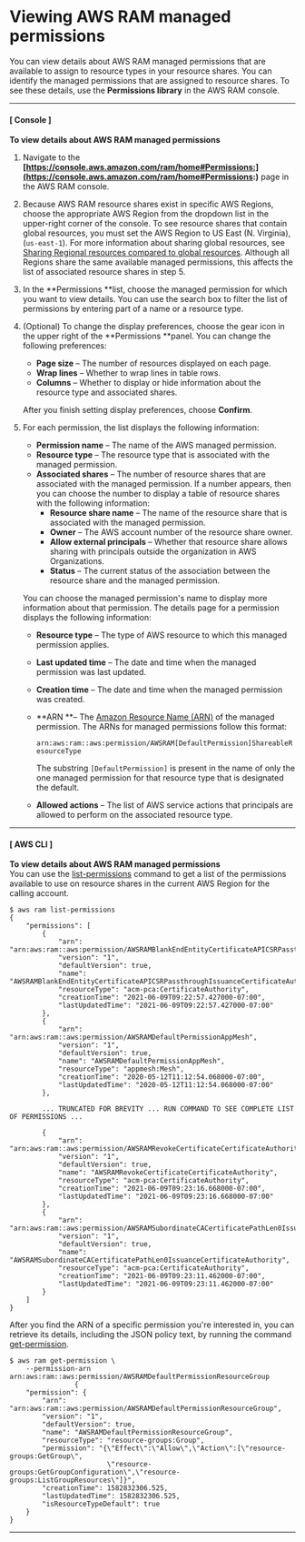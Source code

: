 # Viewing AWS RAM managed permissions<a name="working-with-sharing-view-permissions"></a>

You can view details about AWS RAM managed permissions that are available to assign to resource types in your resource shares\. You can identify the managed permissions that are assigned to resource shares\. To see these details, use the **Permissions library** in the AWS RAM console\.

------
#### [ Console ]

**To view details about AWS RAM managed permissions**

1. Navigate to the **[https://console.aws.amazon.com/ram/home#Permissions:](https://console.aws.amazon.com/ram/home#Permissions:)** page in the AWS RAM console\.

1. Because AWS RAM resource shares exist in specific AWS Regions, choose the appropriate AWS Region from the dropdown list in the upper\-right corner of the console\. To see resource shares that contain global resources, you must set the AWS Region to US East \(N\. Virginia\), \(`us-east-1`\)\. For more information about sharing global resources, see [Sharing Regional resources compared to global resources](working-with-regional-vs-global.md)\. Although all Regions share the same available managed permissions, this affects the list of associated resource shares in step 5\.

1. In the **Permissions **list, choose the managed permission for which you want to view details\. You can use the search box to filter the list of permissions by entering part of a name or a resource type\.

1. \(Optional\) To change the display preferences, choose the gear icon in the upper right of the **Permissions **panel\. You can change the following preferences:
   + **Page size** – The number of resources displayed on each page\.
   + **Wrap lines** – Whether to wrap lines in table rows\.
   + **Columns** – Whether to display or hide information about the resource type and associated shares\.

   After you finish setting display preferences, choose **Confirm**\.

1. For each permission, the list displays the following information:
   + **Permission name** – The name of the AWS managed permission\. 
   + **Resource type** – The resource type that is associated with the managed permission\.
   + **Associated shares** – The number of resource shares that are associated with the managed permission\. If a number appears, then you can choose the number to display a table of resource shares with the following information:
     + **Resource share name** – The name of the resource share that is associated with the managed permission\.
     + **Owner** – The AWS account number of the resource share owner\.
     + **Allow external principals** – Whether that resource share allows sharing with principals outside the organization in AWS Organizations\.
     + **Status** – The current status of the association between the resource share and the managed permission\. 

   You can choose the managed permission's name to display more information about that permission\. The details page for a permission displays the following information:
   + **Resource type** – The type of AWS resource to which this managed permission applies\.
   + **Last updated time** – The date and time when the managed permission was last updated\.
   + **Creation time** – The date and time when the managed permission was created\.
   + **ARN **– The [Amazon Resource Name \(ARN\)](https://docs.aws.amazon.com/general/latest/gr/aws-arns-and-namespaces.html) of the managed permission\. The ARNs for managed permissions follow this format:

     

     `arn:aws:ram::aws:permission/AWSRAM[DefaultPermission]ShareableResourceType`

     The substring `[DefaultPermission]` is present in the name of only the one managed permission for that resource type that is designated the default\.
   + **Allowed actions** – The list of AWS service actions that principals are allowed to perform on the associated resource type\.

------
#### [ AWS CLI ]

**To view details about AWS RAM managed permissions**  
You can use the [list\-permissions](https://docs.aws.amazon.com/cli/latest/reference/ram/list-permissions.html) command to get a list of the permissions available to use on resource shares in the current AWS Region for the calling account\.

```
$ aws ram list-permissions
{
    "permissions": [
        {
            "arn": "arn:aws:ram::aws:permission/AWSRAMBlankEndEntityCertificateAPICSRPassthroughIssuanceCertificateAuthority",
            "version": "1",
            "defaultVersion": true,
            "name": "AWSRAMBlankEndEntityCertificateAPICSRPassthroughIssuanceCertificateAuthority",
            "resourceType": "acm-pca:CertificateAuthority",
            "creationTime": "2021-06-09T09:22:57.427000-07:00",
            "lastUpdatedTime": "2021-06-09T09:22:57.427000-07:00"
        },
        {
            "arn": "arn:aws:ram::aws:permission/AWSRAMDefaultPermissionAppMesh",
            "version": "1",
            "defaultVersion": true,
            "name": "AWSRAMDefaultPermissionAppMesh",
            "resourceType": "appmesh:Mesh",
            "creationTime": "2020-05-12T11:12:54.068000-07:00",
            "lastUpdatedTime": "2020-05-12T11:12:54.068000-07:00"
        },

        ... TRUNCATED FOR BREVITY ... RUN COMMAND TO SEE COMPLETE LIST OF PERMISSIONS ...

        {
            "arn": "arn:aws:ram::aws:permission/AWSRAMRevokeCertificateCertificateAuthority",
            "version": "1",
            "defaultVersion": true,
            "name": "AWSRAMRevokeCertificateCertificateAuthority",
            "resourceType": "acm-pca:CertificateAuthority",
            "creationTime": "2021-06-09T09:23:16.668000-07:00",
            "lastUpdatedTime": "2021-06-09T09:23:16.668000-07:00"
        },
        {
            "arn": "arn:aws:ram::aws:permission/AWSRAMSubordinateCACertificatePathLen0IssuanceCertificateAuthority",
            "version": "1",
            "defaultVersion": true,
            "name": "AWSRAMSubordinateCACertificatePathLen0IssuanceCertificateAuthority",
            "resourceType": "acm-pca:CertificateAuthority",
            "creationTime": "2021-06-09T09:23:11.462000-07:00",
            "lastUpdatedTime": "2021-06-09T09:23:11.462000-07:00"
        }
    ]
}
```

After you find the ARN of a specific permission you're interested in, you can retrieve its details, including the JSON policy text, by running the command [get\-permission](https://docs.aws.amazon.com/cli/latest/reference/ram/get-permission.html)\.

```
$ aws ram get-permission \
    --permission-arn arn:aws:ram::aws:permission/AWSRAMDefaultPermissionResourceGroup
                {
    "permission": {
        "arn": "arn:aws:ram::aws:permission/AWSRAMDefaultPermissionResourceGroup",
        "version": "1",
        "defaultVersion": true,
        "name": "AWSRAMDefaultPermissionResourceGroup",
        "resourceType": "resource-groups:Group",
        "permission": "{\"Effect\":\"Allow\",\"Action\":[\"resource-groups:GetGroup\",
                        \"resource-groups:GetGroupConfiguration\",\"resource-groups:ListGroupResources\"]}",
        "creationTime": 1582832306.525,
        "lastUpdatedTime": 1582832306.525,
        "isResourceTypeDefault": true
    }
}
```

------